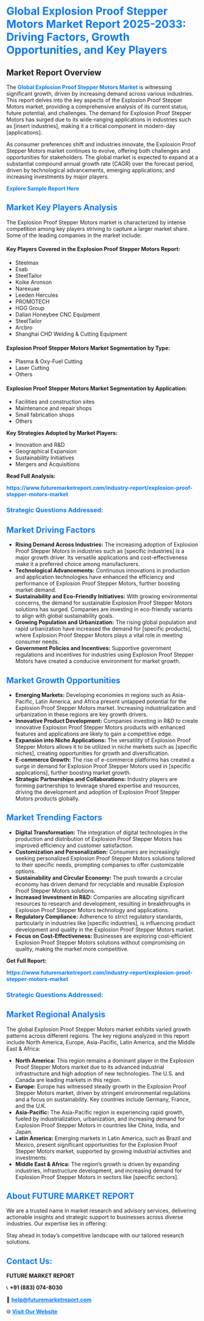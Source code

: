 <h1 style="color: #007BFF;">Global Explosion Proof Stepper Motors Market Report 2025-2033: Driving Factors, Growth Opportunities, and Key Players</h1>

<section id="overview">
<h2>Market Report Overview</h2>
<p>The <a href="https://www.futuremarketreport.com/industry-report/explosion-proof-stepper-motors-market" style="color: #007BFF; text-decoration: none;"><strong>Global Explosion Proof Stepper Motors Market</strong></a> is witnessing significant growth, driven by increasing demand across various industries. This report delves into the key aspects of the Explosion Proof Stepper Motors market, providing a comprehensive analysis of its current status, future potential, and challenges. The demand for Explosion Proof Stepper Motors has surged due to its wide-ranging applications in industries such as [insert industries], making it a critical component in modern-day [applications].</p>
<p>As consumer preferences shift and industries innovate, the Explosion Proof Stepper Motors market continues to evolve, offering both challenges and opportunities for stakeholders. The global market is expected to expand at a substantial compound annual growth rate (CAGR) over the forecast period, driven by technological advancements, emerging applications, and increasing investments by major players.</p>
</section>

<section id="overview">
<p><a href="https://www.futuremarketreport.com/request-sample/reportId=37468" style="color: #007BFF; text-decoration: none;"><strong>Explore Sample Report Here</strong></a></p>
</section>

<section id="key-players">
<h2 style="color: #007BFF;">Market Key Players Analysis</h2>
<p>The Explosion Proof Stepper Motors market is characterized by intense competition among key players striving to capture a larger market share. Some of the leading companies in the market include:</p>
<h4>Key Players Covered in the Explosion Proof Stepper Motors Report:</h4>
<ul><li>Steelmax</li><li>Esab</li><li>SteelTailor</li><li>Koike Aronson</li><li>Narexuae</li><li>Leeden Hercules</li><li>PROMOTECH</li><li>HGG Group</li><li>Dalian Honeybee CNC Equipment</li><li>SteelTailor</li><li>Arcbro</li><li>Shanghai CHD Welding &amp; Cutting Equipment</li></ul>
<h4>Explosion Proof Stepper Motors Market Segmentation by Type:</h4>
<ul><li>Plasma &amp; Oxy-Fuel Cutting</li><li>Laser Cutting</li><li>Others</li></ul>

<h4>Explosion Proof Stepper Motors Market Segmentation by Application:</h4>
<ul><li>Facilities and construction sites</li><li>Maintenance and repair shops</li><li>Small fabrication shops</li><li>Others</li></ul>
<p><strong>Key Strategies Adopted by Market Players:</strong></p>
<ul>
<li>Innovation and R&D</li>
<li>Geographical Expansion</li>
<li>Sustainability Initiatives</li>
<li>Mergers and Acquisitions</li>
</ul>
</section>

<section>
<p><strong>Read Full Analysis: </strong></p><a href="https://www.futuremarketreport.com/industry-report/explosion-proof-stepper-motors-market" style="color: #007BFF; text-decoration: none;"><strong>https://www.futuremarketreport.com/industry-report/explosion-proof-stepper-motors-market</strong></a>
<h3 style="color: #007BFF;">Strategic Questions Addressed:</h3>
</section>

<section id="driving-factors">
<h2 style="color: #007BFF;">Market Driving Factors</h2>
<ul>
<li><strong>Rising Demand Across Industries:</strong> The increasing adoption of Explosion Proof Stepper Motors in industries such as [specific industries] is a major growth driver. Its versatile applications and cost-effectiveness make it a preferred choice among manufacturers.</li>
<li><strong>Technological Advancements:</strong> Continuous innovations in production and application technologies have enhanced the efficiency and performance of Explosion Proof Stepper Motors, further boosting market demand.</li>
<li><strong>Sustainability and Eco-Friendly Initiatives:</strong> With growing environmental concerns, the demand for sustainable Explosion Proof Stepper Motors solutions has surged. Companies are investing in eco-friendly variants to align with global sustainability goals.</li>
<li><strong>Growing Population and Urbanization:</strong> The rising global population and rapid urbanization have increased the demand for [specific products], where Explosion Proof Stepper Motors plays a vital role in meeting consumer needs.</li>
<li><strong>Government Policies and Incentives:</strong> Supportive government regulations and incentives for industries using Explosion Proof Stepper Motors have created a conducive environment for market growth.</li>
</ul>
</section>

<section id="growth-opportunities">
<h2 style="color: #007BFF;">Market Growth Opportunities</h2>
<ul>
<li><strong>Emerging Markets:</strong> Developing economies in regions such as Asia-Pacific, Latin America, and Africa present untapped potential for the Explosion Proof Stepper Motors market. Increasing industrialization and urbanization in these regions are key growth drivers.</li>
<li><strong>Innovative Product Development:</strong> Companies investing in R&D to create innovative Explosion Proof Stepper Motors products with enhanced features and applications are likely to gain a competitive edge.</li>
<li><strong>Expansion into Niche Applications:</strong> The versatility of Explosion Proof Stepper Motors allows it to be utilized in niche markets such as [specific niches], creating opportunities for growth and diversification.</li>
<li><strong>E-commerce Growth:</strong> The rise of e-commerce platforms has created a surge in demand for Explosion Proof Stepper Motors used in [specific applications], further boosting market growth.</li>
<li><strong>Strategic Partnerships and Collaborations:</strong> Industry players are forming partnerships to leverage shared expertise and resources, driving the development and adoption of Explosion Proof Stepper Motors products globally.</li>
</ul>
</section>

<section id="trending-factors">
<h2 style="color: #007BFF;">Market Trending Factors</h2>
<ul>
<li><strong>Digital Transformation:</strong> The integration of digital technologies in the production and distribution of Explosion Proof Stepper Motors has improved efficiency and customer satisfaction.</li>
<li><strong>Customization and Personalization:</strong> Consumers are increasingly seeking personalized Explosion Proof Stepper Motors solutions tailored to their specific needs, prompting companies to offer customizable options.</li>
<li><strong>Sustainability and Circular Economy:</strong> The push towards a circular economy has driven demand for recyclable and reusable Explosion Proof Stepper Motors solutions.</li>
<li><strong>Increased Investment in R&D:</strong> Companies are allocating significant resources to research and development, resulting in breakthroughs in Explosion Proof Stepper Motors technology and applications.</li>
<li><strong>Regulatory Compliance:</strong> Adherence to strict regulatory standards, particularly in industries like [specific industries], is influencing product development and quality in the Explosion Proof Stepper Motors market.</li>
<li><strong>Focus on Cost-Effectiveness:</strong> Businesses are exploring cost-efficient Explosion Proof Stepper Motors solutions without compromising on quality, making the market more competitive.</li>
</ul>
</section>

<section>
<p><strong>Get Full Report: </strong></p><a href="https://www.futuremarketreport.com/industry-report/explosion-proof-stepper-motors-market" style="color: #007BFF; text-decoration: none;"><strong>https://www.futuremarketreport.com/industry-report/explosion-proof-stepper-motors-market</strong></a>
<h3 style="color: #007BFF;">Strategic Questions Addressed:</h3>
</section>


<section id="regional-analysis">
<h2 style="color: #007BFF;">Market Regional Analysis</h2>
<p>The global Explosion Proof Stepper Motors market exhibits varied growth patterns across different regions. The key regions analyzed in this report include North America, Europe, Asia-Pacific, Latin America, and the Middle East & Africa:</p>
<ul>
<li><strong>North America:</strong> This region remains a dominant player in the Explosion Proof Stepper Motors market due to its advanced industrial infrastructure and high adoption of new technologies. The U.S. and Canada are leading markets in this region.</li>
<li><strong>Europe:</strong> Europe has witnessed steady growth in the Explosion Proof Stepper Motors market, driven by stringent environmental regulations and a focus on sustainability. Key countries include Germany, France, and the U.K.</li>
<li><strong>Asia-Pacific:</strong> The Asia-Pacific region is experiencing rapid growth, fueled by industrialization, urbanization, and increasing demand for Explosion Proof Stepper Motors in countries like China, India, and Japan.</li>
<li><strong>Latin America:</strong> Emerging markets in Latin America, such as Brazil and Mexico, present significant opportunities for the Explosion Proof Stepper Motors market, supported by growing industrial activities and investments.</li>
<li><strong>Middle East & Africa:</strong> The region’s growth is driven by expanding industries, infrastructure development, and increasing demand for Explosion Proof Stepper Motors in sectors like [specific sectors].</li>
</ul>
</section>

<footer>
<h2 style="color: #007BFF;">About FUTURE MARKET REPORT</h2>
<p>We are a trusted name in market research and advisory services, delivering actionable insights and strategic support to businesses across diverse industries. Our expertise lies in offering:</p>

<p>Stay ahead in today’s competitive landscape with our tailored research solutions.</p>

<h2 style="color: #007BFF;">Contact Us:</h2>
<p><strong>FUTURE MARKET REPORT</strong></p>
<p>📞 <strong>+91 (883) 074-8030</strong></p>
<p>📧 <strong><a href="mailto:help@futuremarketreport.com" style="color: #007BFF;">help@futuremarketreport.com</a></strong></p>
<p>🌐 <strong><a href="https://www.futuremarketreport.com/" style="color: #007BFF;">Visit Our Website</a></strong></p>
</footer>